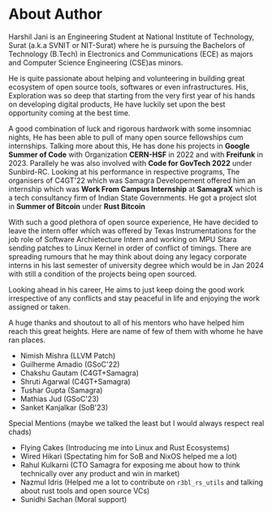 # About Author

Harshil Jani is an Engineering Student at National Institute of Technology, Surat (a.k.a SVNIT or NIT-Surat) where he is pursuing the Bachelors of Technology (B.Tech) in Electronics and Communications (ECE) as majors and Computer Science Engineering (CSE)as minors.

He is quite passionate about helping and volunteering in building great ecosystem of open source tools, softwares or even infrastructures. His, Exploration was so deep that starting from the very first year of his hands on developing digital products, He have luckily set upon the best opportunity coming at the best time. 

A good combination of luck and rigorous hardwork with some insomniac nights, He has been able to pull of many open source fellowships cum internships. Talking more about this, He has done his projects in
**Google Summer of Code** with Organization **CERN-HSF** in 2022 and with **Freifunk** in 2023. Parallely he was also involved with **Code for GovTech 2022** under Sunbird-RC. Looking at his performance in respective programs, The organisers of C4GT'22 which was Samagra Developement offered him an internship which was **Work From Campus Internship** at **SamagraX** which is a tech consultancy firm of Indian State Governments. He got a project slot in **Summer of Bitcoin** under **Rust Bitcoin**

With such a good plethora of open source experience, He have decided to leave the intern offer which was offered by Texas Instrumentations for the job role of Software Archietecture Intern and working on MPU Sitara sending patches to Linux Kernel in order of conflict of timings. There are spreading rumours that he may think about doing any legacy corporate interns in his last semester of university degree which would be in Jan 2024 with still a condition of the projects being open sourced.

Looking ahead in his career, He aims to just keep doing the good work irrespective of any conflicts and stay peaceful in life and enjoying the work assigned or taken. 

A huge thanks and shoutout to all of his mentors who have helped him reach this great heights. Here are name of few of them with whome he have ran places.
- Nimish Mishra (LLVM Patch)
- Guilherme Amadio (GSoC'22)
- Chakshu Gautam (C4GT+Samagra)
- Shruti Agarwal (C4GT+Samagra)
- Tushar Gupta (Samagra)
- Mathias Jud (GSoC'23)
- Sanket Kanjalkar (SoB'23)

Special Mentions (maybe we talked the least but I would always respect real chads)
- Flying Cakes (Introducing me into Linux and Rust Ecosystems)
- Wired Hikari (Spectating him for SoB and NixOS helped me a lot)
- Rahul Kulkarni (CTO Samagra for exposing me about how to think technically over any product and win in market)
- Nazmul Idris (Helped me a lot to contribute on `r3bl_rs_utils` and talking about rust tools and open source VCs)
- Sunidhi Sachan (Moral support)